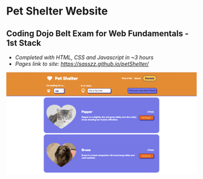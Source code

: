 # Pet Shelter Website
## Coding Dojo Belt Exam for Web Fundamentals - 1st Stack
- *Completed with HTML, CSS and Javascript in ~3 hours*
- *Pages link to site: https://sasszz.github.io/petShelter/*

<p align="center">
  <img src="./petShelter.png" />
</p>

